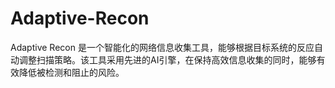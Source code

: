 # Adaptive-Recon
Adaptive Recon 是一个智能化的网络信息收集工具，能够根据目标系统的反应自动调整扫描策略。该工具采用先进的AI引擎，在保持高效信息收集的同时，能够有效降低被检测和阻止的风险。
